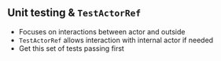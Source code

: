 ## Unit testing & `TestActorRef`

- Focuses on interactions between actor and outside
- `TestActorRef` allows interaction with internal actor if needed
- Get this set of tests passing first
